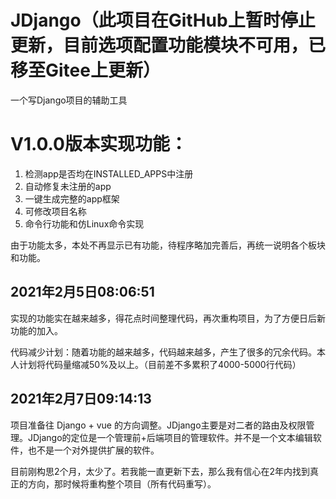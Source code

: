 # JDjango（此项目在GitHub上暂时停止更新，目前选项配置功能模块不可用，已移至Gitee上更新）
 一个写Django项目的辅助工具
<h1>V1.0.0版本实现功能：</h1>
<ol>
 <li>检测app是否均在INSTALLED_APPS中注册</li>
 <li>自动修复未注册的app</li>
 <li>一键生成完整的app框架</li>
 <li>可修改项目名称</li>
 <li>命令行功能和仿Linux命令实现</li>
</ol>
<p>由于功能太多，本处不再显示已有功能，待程序略加完善后，再统一说明各个板块和功能。</p>
<h2>2021年2月5日08:06:51</h2>
<p>实现的功能实在越来越多，得花点时间整理代码，再次重构项目，为了方便日后新功能的加入。</p>
<p>代码减少计划：随着功能的越来越多，代码越来越多，产生了很多的冗余代码。本人计划将代码量缩减50%及以上。（目前差不多累积了4000-5000行代码）</p>
<h2>2021年2月7日09:14:13</h2>
<p>项目准备往 Django + vue 的方向调整。JDjango主要是对二者的路由及权限管理。JDjango的定位是一个管理前+后端项目的管理软件。并不是一个文本编辑软件，也不是一个对外提供扩展的软件。</p>
<p>目前刚构思2个月，太少了。若我能一直更新下去，那么我有信心在2年内找到真正的方向，那时候将重构整个项目（所有代码重写）。</p>
